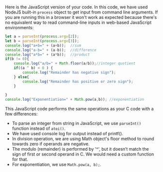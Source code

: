 Here is the JavaScript version of your code. In this code, we have used NodeJS built-in `process` object to get input from command line arguments. If you are running this in a browser it won't work as expected because there's no equivalent way to read command-line inputs in web-based JavaScript environments:

```javascript
let a = parseInt(process.argv[2]);
let b = parseInt(process.argv[3]);
console.log("a+b=" + (a+b));  //sum
console.log("a-b=" + (a-b));  //difference
console.log("a*b=" + (a*b));  //product
if(b != 0){
    console.log("a/b=" + Math.floor(a/b));//integer quotient
    if((a ^ b) < 0 ) {
        console.log("Remainder has negative sign");
    } else{
        console.log("Remainder has positive or zero sign");
    }
    
} 
console.log("Exponentiation=" + Math.pow(a,b)); //exponentiation
```
This JavaScript code performs the same operations as your C code with a few differences:
- To parse an integer from string in JavaScript, we use `parseInt()` function instead of `atoi()`.
- We have used console log for output instead of printf(). 
- In division operation, we are using Math object's floor method to round towards zero if operands are negative.
- The modulo (remainder) is performed by '^', but it doesn’t match the sign of first or second operand in C. We would need a custom function for that. 
- For exponentiation, we use `Math.pow(a, b);`.

